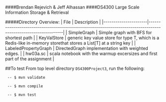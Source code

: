 ####Brendan Rejevich & Jeff Alhassan
####DS4300 Large Scale Information Storage & Retrieval

#####Directory Overview:
| File                 | Description                                                                                                     |
|----------------------|-----------------------------------------------------------------------------------------------------------------|
| SimpleGraph          | Simple graph with BFS for shortest path                                                                         |
| KeyValStore          | generic key value store for type T, which is a Redis-like  in-memory storethat stores a List[T] at a string key |
| LabeledPropertyGraph | DirectedGraph implementation with weighted edges.                                                               |
| hw03a.sc             | scala notebook with the warmup excersizes and first part of the assignment                                      |


##To test
From top level directory ``DS4300Project3``, run the following:

` -- $ mvn validate`

` -- $ mvn compile`

` -- $ mvn test`